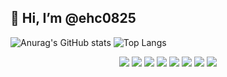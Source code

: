 
## 👋 Hi, I’m @ehc0825

![Anurag's GitHub stats](https://github-readme-stats.vercel.app/api?username=ehc0825&show_icons=true&theme=tokyonight)
![Top Langs](https://github-readme-stats.vercel.app/api/top-langs/?username=ehc0825&layout=compact&theme=tokyonight)
<div align="center">

  
<img src="https://img.shields.io/badge/Java-red?style=flat&logo=Java&logoColor= #007396"/>
<img src="https://img.shields.io/badge/Phtyon-green?style=flat&logo=Python&logoColor= #3776AB"/>
<img src="https://img.shields.io/badge/JavaScript-yellow?style=flat&logo=JavaScirpt&logoColor= #F7DF1E"/>
<img src="https://img.shields.io/badge/ElasticSearch-blue?style=flat&logo=ElasticSearch&logoColor= #005571"/>
<img src="https://img.shields.io/badge/Kibana-ping?style=flat&logo=Kibana&logoColor= #005571"/>
<img src="https://img.shields.io/badge/Jira-blue?style=flat&logo=Jira&logoColor=#0052CC"/>
<img src="https://img.shields.io/badge/Visual Studio Code-white?style=flat&logo=Visual Studio Code&logoColor=#007ACC"/>
<img src="https://img.shields.io/badge/IntelliJ IDEA-blue?style=flat&logo=IntelliJ IDEA&logoColor=#000000"/>
  
 
  
  

</div>

<!---
ehc0825/ehc0825 is a ✨ special ✨ repository because its `README.md` (this file) appears on your GitHub profile.
You can click the Preview link to take a look at your changes.
--->
